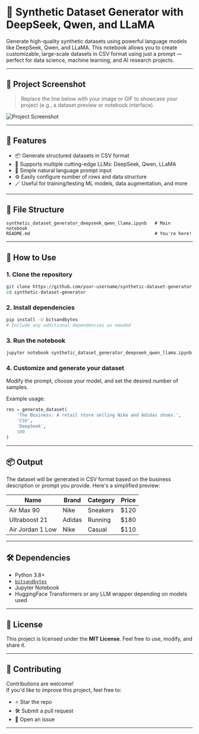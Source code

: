 
# 🧠 Synthetic Dataset Generator with DeepSeek, Qwen, and LLaMA

Generate high-quality synthetic datasets using powerful language models like DeepSeek, Qwen, and LLaMA. This notebook allows you to create customizable, large-scale datasets in CSV format using just a prompt — perfect for data science, machine learning, and AI research projects.

---

## 📸 Project Screenshot

> Replace the line below with your image or GIF to showcase your project (e.g., a dataset preview or notebook interface).

![Project Screenshot](path/to/your-image.png)

---

## 🚀 Features

- 📦 Generate structured datasets in CSV format  
- 🤖 Supports multiple cutting-edge LLMs: DeepSeek, Qwen, LLaMA  
- 🧠 Simple natural language prompt input  
- ⚙️ Easily configure number of rows and data structure  
- 🪄 Useful for training/testing ML models, data augmentation, and more  

---

## 📁 File Structure

```
synthetic_dataset_generator_deepseek_qwen_llama.ipynb   # Main notebook
README.md                                               # You're here!
```

---

## 🧪 How to Use

### 1. Clone the repository
```bash
git clone https://github.com/your-username/synthetic-dataset-generator.git
cd synthetic-dataset-generator
```

### 2. Install dependencies
```bash
pip install -U bitsandbytes
# Include any additional dependencies as needed
```

### 3. Run the notebook
```bash
jupyter notebook synthetic_dataset_generator_deepseek_qwen_llama.ipynb
```

### 4. Customize and generate your dataset
Modify the prompt, choose your model, and set the desired number of samples.

Example usage:
```python
res = generate_dataset(
    'The Business: A retail store selling Nike and Adidas shoes.',
    'CSV',
    'DeepSeek',
    100
)
```

---

## 📦 Output

The dataset will be generated in CSV format based on the business description or prompt you provide. Here's a simplified preview:

| Name             | Brand   | Category | Price  |
|------------------|---------|----------|--------|
| Air Max 90       | Nike    | Sneakers | $120   |
| Ultraboost 21    | Adidas  | Running  | $180   |
| Air Jordan 1 Low | Nike    | Casual   | $110   |

---

## 🛠 Dependencies

- Python 3.8+  
- [`bitsandbytes`](https://github.com/TimDettmers/bitsandbytes)  
- Jupyter Notebook  
- HuggingFace Transformers or any LLM wrapper depending on models used  

---

## 📄 License

This project is licensed under the **MIT License**. Feel free to use, modify, and share it.

---

## 🤝 Contributing

Contributions are welcome!  
If you'd like to improve this project, feel free to:

- ⭐ Star the repo  
- 🛠️ Submit a pull request  
- 🐛 Open an issue  

---



